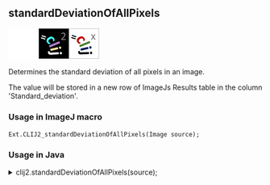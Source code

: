 ## standardDeviationOfAllPixels
<img src="images/mini_empty_logo.png"/><img src="images/mini_clij2_logo.png"/><img src="images/mini_clijx_logo.png"/>

Determines the standard deviation of all pixels in an image. 

The value will be stored in a new row of ImageJs
Results table in the column 'Standard_deviation'.

### Usage in ImageJ macro
```
Ext.CLIJ2_standardDeviationOfAllPixels(Image source);
```


### Usage in Java


<details>

<summary>
clij2.standardDeviationOfAllPixels(source);
</summary>
```
// init CLIJ and GPU
import net.haesleinhuepf.clij2.CLIJ2;
import net.haesleinhuepf.clij.clearcl.ClearCLBuffer;
CLIJ2 clij2 = CLIJ2.getInstance();

// get input parameters
ClearCLBuffer source = clij2.push(sourceImagePlus);
```

```
// Execute operation on GPU
double resultStandardDeviationOfAllPixels = clij2.standardDeviationOfAllPixels(source);
```

```
//show result
System.out.println(resultStandardDeviationOfAllPixels);

// cleanup memory on GPU
clij2.release(source);
```


</details>



### Usage in Matlab


<details>

<summary>
clij2.standardDeviationOfAllPixels(source);
</summary>
```
% init CLIJ and GPU
clij2 = init_clatlab();

% get input parameters
source = clij2.pushMat(source_matrix);
```

```
% Execute operation on GPU
double resultStandardDeviationOfAllPixels = clij2.standardDeviationOfAllPixels(source);
```

```
% show result
System.out.println(resultStandardDeviationOfAllPixels);

% cleanup memory on GPU
clij2.release(source);
```


</details>



### Usage in Icy


details>

<summary>
clij2.standardDeviationOfAllPixels(source);
</summary>
```
// init CLIJ and GPU
importClass(net.haesleinhuepf.clicy.CLICY);
importClass(Packages.icy.main.Icy);

clij2 = CLICY.getInstance();

// get input parameters
source_sequence = getSequence();source = clij2.pushSequence(source_sequence);
```

```
// Execute operation on GPU
double resultStandardDeviationOfAllPixels = clij2.standardDeviationOfAllPixels(source);
```

```
// show result
System.out.println(resultStandardDeviationOfAllPixels);

// cleanup memory on GPU
clij2.release(source);
```


</details>



[Back to CLIJ2 reference](https://clij.github.io/clij2-docs/reference)
[Back to CLIJ2 documentation](https://clij.github.io/clij2-docs)

[Imprint](https://clij.github.io/imprint)
